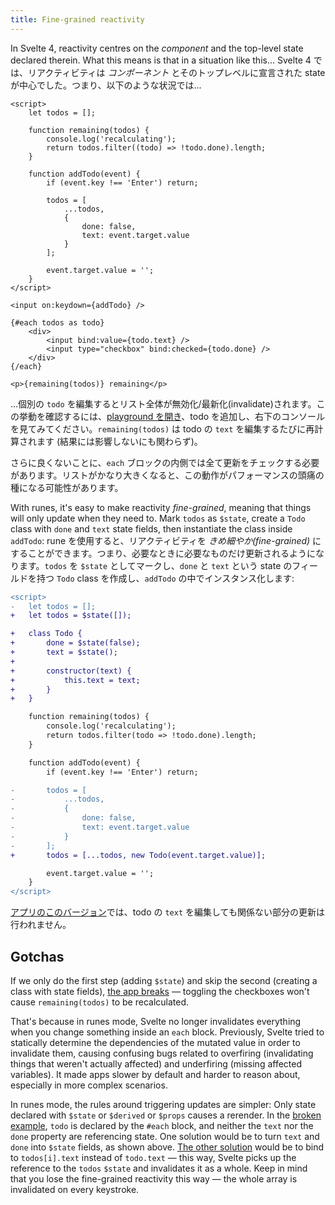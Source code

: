 ```yaml
---
title: Fine-grained reactivity
---
```


In Svelte 4, reactivity centres on the _component_ and the top-level state declared therein. What this means is that in a situation like this...
Svelte 4 では、リアクティビティは _コンポーネント_ とそのトップレベルに宣言された state が中心でした。つまり、以下のような状況では…

```svelte
<script>
	let todos = [];

	function remaining(todos) {
		console.log('recalculating');
		return todos.filter((todo) => !todo.done).length;
	}

	function addTodo(event) {
		if (event.key !== 'Enter') return;

		todos = [
			...todos,
			{
				done: false,
				text: event.target.value
			}
		];

		event.target.value = '';
	}
</script>

<input on:keydown={addTodo} />

{#each todos as todo}
	<div>
		<input bind:value={todo.text} />
		<input type="checkbox" bind:checked={todo.done} />
	</div>
{/each}

<p>{remaining(todos)} remaining</p>
```

…個別の `todo` を編集するとリスト全体が無効化/最新化(invalidate)されます。この挙動を確認するには、[playground を開き](/#H4sIAAAAAAAAE2VSy27jMAz8FVV7cAIE8t21DfSwf7C3OgdVohOhCmXIdLaF4H9fPewE6N7I0ZAzpBj4aCzMvHkPHOUNeMPfpomfOH1PKZnvYAliPrvFq4S0s_Jmon7AgSwQI6fdzDr2fn6NUATHBRUZh8zDTRo0eDlkzpGF9DyQcjg7C8K6y6HyoKRVi5UUidXxtVA80OKx9BbRIYHPTVjXs5cUCO0QjsICXuiai9Yf6lLrP5F4gDsgPbTNyAoiPuGbvXQdq35j7F4dWdHchhjoMVdJBxJCZOy0A2EPBkpuGjZKO8PpiRJ8UcOKHEl_ARJ3aRfYGWsJzg_N_6nRQFXt87X1c_fYGpwWYg6bOIl2f7EL28grqzMj_AKprtsHyTkHWbLV5t4Xxa3Lh0HdZMEu5PUm61ufJyvdRDdwdQX1-eG-Bl7qcg56q0yr2CvbuiiFOjnJP9ROffh5GOvzVNp66uO13Zw2owHNG_ILrOf1H3DaaQeoAgAA)、todo を追加し、右下のコンソールを見てみてください。`remaining(todos)` は todo の `text` を編集するたびに再計算されます (結果には影響しないにも関わらず)。

さらに良くないことに、`each` ブロックの内側では全て更新をチェックする必要があります。リストがかなり大きくなると、この動作がパフォーマンスの頭痛の種になる可能性があります。

With runes, it's easy to make reactivity _fine-grained_, meaning that things will only update when they need to. Mark `todos` as `$state`, create a `Todo` class with `done` and `text` state fields, then instantiate the class inside `addTodo`:
rune を使用すると、リアクティビティを _きめ細やか(fine-grained)_ にすることができます。つまり、必要なときに必要なものだけ更新されるようになります。`todos` を `$state` としてマークし、`done` と `text` という state のフィールドを持つ `Todo` class を作成し、`addTodo` の中でインスタンス化します:

```diff
<script>
-	let todos = [];
+	let todos = $state([]);

+	class Todo {
+		done = $state(false);
+		text = $state();
+
+		constructor(text) {
+			this.text = text;
+		}
+	}

	function remaining(todos) {
		console.log('recalculating');
		return todos.filter(todo => !todo.done).length;
	}

	function addTodo(event) {
		if (event.key !== 'Enter') return;

-		todos = [
-			...todos,
-			{
-				done: false,
-				text: event.target.value
-			}
-		];
+		todos = [...todos, new Todo(event.target.value)];

		event.target.value = '';
	}
</script>
```

[アプリのこのバージョン](/#H4sIAAAAAAAAE21SwW6DMAz9lSybBEhTuDNA2mF_sFvpIUtMGzVNUGK6TYh_XxKgSNtOsWO_Z_vZE-2VBk-rw0QNvwKt6Osw0GeK30N0_A00QvC9HZ2IP7UXTg3YdqZDDUjQSutJQ548coT8cCxeQigEhebek_cQJlP0O5TWwJ7Zc-0hJYcQwhfuoY0ikFjj0Y0CrctjTrFxBchZebbi4rMyzfGZF3w_GoHKGuLgypVR5pSndu8skd5qYNqe8syB4FqMmmNIzLbOHODozDImC2IhuERCmpY8RIPFsQqmwZzw_PJfdS5llCGHG5h9AtWT5Ydd4Js8NA3J3kxgzwqy1LyLsEl8YIwl-5kY-CQ7J0PuToDsxvUIxfEO_BsMLFm2NVmX-y5NrcwwIrGmCu1I-2maae17JmXKmB6Bi_O6cO6TkdSupbq1S8WV5UMZWaWCzZQ0igtaefaseGNNR8UZxOXDfnV0wSUf5IqM6m7IulwqTWXsJMlcD-30e7vzvu-6HNpwvVcrVa9A0iocE8zH-QeS_FSn-AIAAA==)では、todo の `text` を編集しても関係ない部分の更新は行われません。

## Gotchas

If we only do the first step (adding `$state`) and skip the second (creating a class with state fields), [the app breaks](/#H4sIAAAAAAAAE2VSyU7DMBD9FWOQ0kqVcw9JJA78AbemB2NPWgvXjuxJAVn5d7wkVILbLG_mvVkCHZUGT5tjoIZfgTb0ZZrogeL3lBx_A40QfW9nJ1Kk9cKpCfvBDKgBCVppPenIk0eOsDue9s8xFZPjbAQqa4iDK1dGmfMuY_ckpPSAwhpvNTBtz7vKgeBazJpjBFa5R4Q4wNmZwsGiUgSXm5CuJw_JYNIa2DMN5oyXXLT8YedSvkXgDm5g8JdbjaRE2Ad8k4euI9Wrid2rPSmc6xADbvMdizsgYyzHDlsgbMaASU1DRq49HO5RhC9sSKFD7s6A7Mb1DBtiKcbpl_M_NAqoqm2-tr7fwLTKTDMSa5o4ibSfpgvryAupMyI8AheX9VDcZyNTtlLd-sK4dnlXRjaZsAt5vUn62ueOSr_RDVRcQHy826-Blrrsg1wr0yq2yrYuTKFOSvKF2qkPfx9jub9KW099_LqrlWpUIGmDbobltPwAmGXpQrACAAA=) — toggling the checkboxes won't cause `remaining(todos)` to be recalculated.

That's because in runes mode, Svelte no longer invalidates everything when you change something inside an `each` block. Previously, Svelte tried to statically determine the dependencies of the mutated value in order to invalidate them, causing confusing bugs related to overfiring (invalidating things that weren't actually affected) and underfiring (missing affected variables). It made apps slower by default and harder to reason about, especially in more complex scenarios.

In runes mode, the rules around triggering updates are simpler: Only state declared with `$state` or `$derived` or `$props` causes a rerender. In the [broken example](/#H4sIAAAAAAAAE2VSyU7DMBD9FWOQ0kqVcw9JJA78AbemB2NPWgvXjuxJAVn5d7wkVILbLG_mvVkCHZUGT5tjoIZfgTb0ZZrogeL3lBx_A40QfW9nJ1Kk9cKpCfvBDKgBCVppPenIk0eOsDue9s8xFZPjbAQqa4iDK1dGmfMuY_ckpPSAwhpvNTBtz7vKgeBazJpjBFa5R4Q4wNmZwsGiUgSXm5CuJw_JYNIa2DMN5oyXXLT8YedSvkXgDm5g8JdbjaRE2Ad8k4euI9Wrid2rPSmc6xADbvMdizsgYyzHDlsgbMaASU1DRq49HO5RhC9sSKFD7s6A7Mb1DBtiKcbpl_M_NAqoqm2-tr7fwLTKTDMSa5o4ibSfpgvryAupMyI8AheX9VDcZyNTtlLd-sK4dnlXRjaZsAt5vUn62ueOSr_RDVRcQHy826-Blrrsg1wr0yq2yrYuTKFOSvKF2qkPfx9jub9KW099_LqrlWpUIGmDbobltPwAmGXpQrACAAA=), `todo` is declared by the `#each` block, and neither the `text` nor the `done` property are referencing state. One solution would be to turn `text` and `done` into `$state` fields, as shown above. [The other solution](/#H4sIAAAAAAAACmVS226jMBD9lam7EokUmXcKSH3YP9i3EK1ce0isOjayh7QV4t9rG2iq9m0uZ86Z28R6bTCw6jgxK67IKvY8DOzA6GNITrihIYx-cKOXKVIH6fVAbWc7MkhATrkADfwJJAh3x9P-KaZish-tJO0seLwKbbU97zJ2D1NKdySdDc4gN-68KzxKYeRoBEVgkTkixCON3i4aPHZK6DMJNC08JIMrZ3HPDdozXXLR_ENdKPUvAnd4Q0tf2rqHJcJf8QMemgaKvzayF3tYNNchOtrmO3LOs33YODpK4hX0wgQ8bDHCd6pg4Sbhz0j8JsyIS34-fRH_hkSVotiGqMv7om2t7TASOFvFdpV7s820zjVDmRHTIwp5Wa8hAvw_gE6roFrpW7soriwv2qoqCzZTxh_1iae2V647Mj1B0zF5Qfn64t47ttRmH9W36rSIrbouF8WpTB3lc9RDO_38gvn-F3U5tPHFrk7pXqNiFfkR59P8CWtDxuCdAgAA) would be to bind to `todos[i].text` instead of `todo.text` — this way, Svelte picks up the reference to the `todos` `$state` and invalidates it as a whole. Keep in mind that you lose the fine-grained reactivity this way — the whole array is invalidated on every keystroke.
